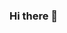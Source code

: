 ### Hi there 👋

<!--
**Shrimant12/Shrimant12** is a ✨ _special_ ✨ repository because its `README.md` (this file) appears on your GitHub profile.

Here are some ideas to get you started:

- 🔭 I’m currently working on ...
- 🌱 I’m currently learning iOS Pentesting...
- 👯 I’m looking to collaborate on ...
- 🤔 I’m looking for help with ...
- 💬 Ask me about Bug Bounty, Bash...
- 📫 How to reach me: https://twitter.com/Smshrimant...
- 😄 Pronouns: ...
- ⚡ Fun fact: ...
-->
